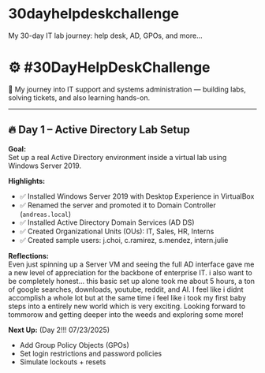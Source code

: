 # 30dayhelpdeskchallenge
My 30-day IT lab journey: help desk, AD, GPOs, and more...
# ⚙️ #30DayHelpDeskChallenge

🧠 My journey into IT support and systems administration — building labs, solving tickets, and also learning hands-on.

---

## 🔥 Day 1 – Active Directory Lab Setup

**Goal:**  
Set up a real Active Directory environment inside a virtual lab using Windows Server 2019.

**Highlights:**
- ✅ Installed Windows Server 2019 with Desktop Experience in VirtualBox
- ✅ Renamed the server and promoted it to Domain Controller (`andreas.local`)
- ✅ Installed Active Directory Domain Services (AD DS)
- ✅ Created Organizational Units (OUs): IT, Sales, HR, Interns
- ✅ Created sample users: j.choi, c.ramirez, s.mendez, intern.julie

**Reflections:**  
Even just spinning up a Server VM and seeing the full AD interface gave me a new level of appreciation for the backbone of enterprise IT. i also want to be completely honest... this basic set up alone took me about 5 hours, a ton of google searches, downloads, youtube, reddit, and AI. I feel like i didnt accomplish a whole lot but at the same time i feel like i took my first baby steps into a entirely new world which is very exciting. Looking forward to tommorow and getting deeper into the weeds and exploring some more!

**Next Up:** (Day 2!!! 07/23/2025)
- Add Group Policy Objects (GPOs)
- Set login restrictions and password policies
- Simulate lockouts + resets
